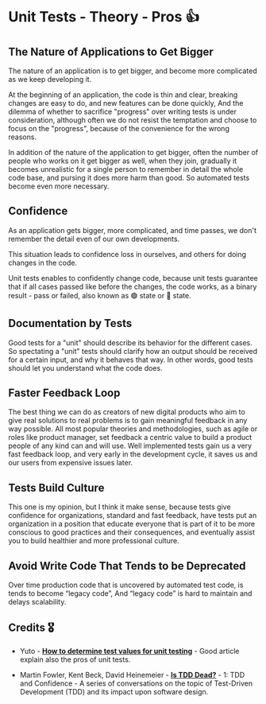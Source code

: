 # Unit Tests - Theory - Pros 👍

## The Nature of Applications to Get Bigger

The nature of an application is to get bigger, and become more complicated as we keep developing it.

At the beginning of an application, the code is thin and clear, breaking changes are easy to do, and new features can be done quickly, And the dilemma of whether to sacrifice "progress" over writing tests is under consideration, although often we do not resist the temptation and choose to focus on the "progress", because of the convenience for the wrong reasons.

In addition of the nature of the application to get bigger, often the number of people who works on it get bigger as well, when they join, gradually it becomes unrealistic for a single person to remember in detail the whole code base, and pursing it does more harm than good.
So automated tests become even more necessary.

## Confidence

As an application gets bigger, more complicated, and time passes, we don't remember the detail even of our own developments.

This situation leads to confidence loss in ourselves, and others for doing changes in the code.

Unit tests enables to confidently change code, because unit tests guarantee that if all cases passed like before the changes, the code works, as a binary result - pass or failed,
also known as 🟢 state or 🔴 state.

## Documentation by Tests

Good tests for a "unit" should describe its behavior for the different cases.
So spectating a "unit" tests should clarify how an output should be received for a certain input, and why it behaves that way.
In other words, good tests should let you understand what the code does.

## Faster Feedback Loop

The best thing we can do as creators of new digital products who aim to give real solutions to real problems is to gain meaningful feedback in any way possible. All most popular theories and methodologies, such as agile or roles like product manager, set feedback a centric value to build a product people of any kind can and will use. Well implemented tests gain us a very fast feedback loop, and very early in the development cycle, it saves us and our users from expensive issues later.

## Tests Build Culture

This one is my opinion, but I think it make sense, because tests give confidence for organizations, standard and fast feedback, have tests put an organization in a position that educate everyone that is part of it to be more conscious to good practices and their consequences, and eventually assist you to build healthier and more professional culture.

## Avoid Write Code That Tends to be Deprecated

Over time production code that is uncovered by automated test code, is tends to become “legacy code”, And “legacy code” is hard to maintain and delays scalability.

## Credits 🎖️

- Yuto - **[How to determine test values for unit testing](https://www.technicalfeeder.com/2022/04/how-to-determine-test-values-for-unit-testing/)** - Good article explain also the pros of unit tests.

- Martin Fowler, Kent Beck, David Heinemeier - **[Is TDD Dead?](https://martinfowler.com/articles/is-tdd-dead/)** - 1: TDD and Confidence - A series of conversations on the topic of Test-Driven Development (TDD) and its impact upon software design.
